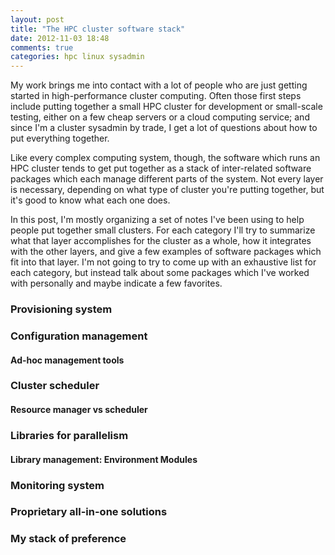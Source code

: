 ```yaml
---
layout: post
title: "The HPC cluster software stack"
date: 2012-11-03 18:48
comments: true
categories: hpc linux sysadmin 
---
```


My work brings me into contact with a lot of people who are just getting
started in high-performance cluster computing. Often those first steps include
putting together a small HPC cluster for development or small-scale testing,
either on a few cheap servers or a cloud computing service; and since I'm 
a cluster sysadmin by trade, I get a lot of questions about how to put 
everything together.

Like every complex computing system, though, the software which runs an
HPC cluster tends to get put together as a stack of inter-related software
packages which each manage different parts of the system. Not every layer is 
necessary, depending on what type of cluster you're putting together,
but it's good to know what each one does.

In this post, I'm mostly organizing a set of notes I've been using to help
people put together small clusters. For each category I'll try to summarize 
what that layer accomplishes for the cluster as a whole, how it integrates with
the other layers, and give a few examples of software packages which fit into
that layer. I'm not going to try to come up with an exhaustive list for each
category, but instead talk about some packages which I've worked with 
personally and maybe indicate a few favorites.

<!-- more -->

### Provisioning system ###



### Configuration management ###

#### Ad-hoc management tools ####

### Cluster scheduler ###

#### Resource manager vs scheduler ####

### Libraries for parallelism ###

#### Library management: Environment Modules ####

### Monitoring system ###

### Proprietary all-in-one solutions ###

### My stack of preference ###
